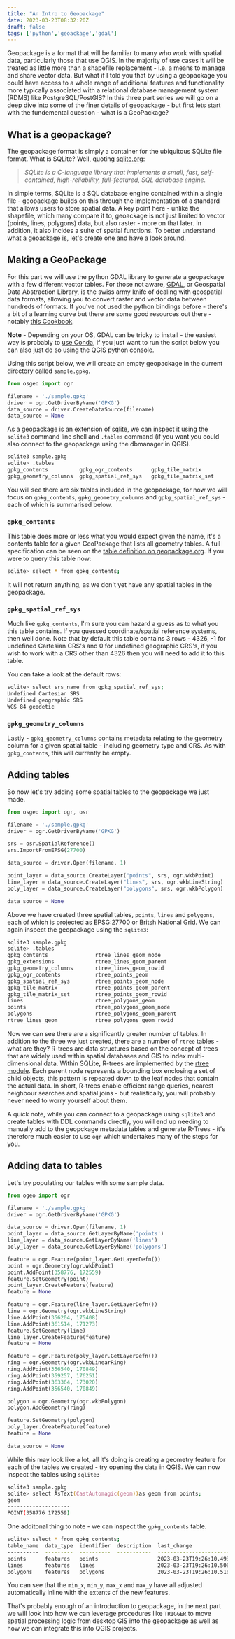 ```yaml
---
title: "An Intro to Geopackage"
date: 2023-03-23T08:32:20Z
draft: false
tags: ['python','geoackage','gdal']
---
```


Geopackage is a format that will be familiar to many who work with spatial data, particularly those that use QGIS. In the majority of use cases it will be treated as little more than a shapefile replacement - i.e. a means to manage and share vector data. But what if I told you that by using a geopackage you could have access to a whole range of additional features and functionality more typically associated with a relational database management system (RDMS) like PostgreSQL/PostGIS? In this three part series we will go on a deep dive into some of the finer details of geopackage - but first lets start with the fundemental question - what is a GeoPackage?

## What is a geopackage?
The geopackage format is simply a container for the ubiquitous SQLite file format. What is SQLite? Well, quoting [sqlite.org](https://sqlite.org/index.html):
> _SQLite is a C-language library that implements a small, fast, self-contained, high-reliability, full-featured, SQL database engine._

In simple terms, SQLite is a SQL database engine contained within a single file - geopackage builds on this through the implementation of a standard that allows users to store spatial data. A key point here - unlike the shapefile, which many compare it to, geoackage is not just limited to vector (points, lines, polygons) data, but also raster - more on that later. In addition, it also incldes a suite of spatial functions. To better understand what a geoackage is, let's create one and have a look around.

## Making a GeoPackage
For this part we will use the python GDAL library to generate a geopackage with a few different vector tables. For those not aware, [GDAL](https://gdal.org/), or Geospatial Data Abstraction Library, is the swiss army knife of dealing with geospatial data formats, allowing you to convert raster and vector data between hundreds of formats. If you've not used the python bindings before - there's a bit of a learning curve but there are some good resources out there - notably [this Cookbook](https://pcjericks.github.io/py-gdalogr-cookbook/index.html).

**Note** - Depending on your OS, GDAL can be tricky to install - the easiest way is probably to [use Conda](https://opensourceoptions.com/blog/how-to-install-gdal-with-anaconda/), if you just want to run the script below you can also just do so using the QGIS python console.

Using this script below, we will create an empty geopackage in the current directory called `sample.gpkg`.

```python
from osgeo import ogr

filename = './sample.gpkg'
driver = ogr.GetDriverByName('GPKG')
data_source = driver.CreateDataSource(filename)
data_source = None
```
As a geopackage is an extension of sqlite, we can inspect it using the `sqlite3` command line shell and `.tables` command (if you want you could also connect to the geopackage using the dbmanager in QGIS).

```bash
sqlite3 sample.gpkg
sqlite> .tables
gpkg_contents          gpkg_ogr_contents      gpkg_tile_matrix     
gpkg_geometry_columns  gpkg_spatial_ref_sys   gpkg_tile_matrix_set
```
You will see there are six tables included in the geopackage, for now we will focus on `gpkg_contents`, `gpkg_geometry_columns` and `gpkg_spatial_ref_sys` - each of which is summarised below.

### `gpkg_contents`
This table does more or less what you would expect given the name, it's a contents table for a given GeoPackage that lists all geometry tables. A full specification can be seen on the [table definition on geopackage.org](http://www.geopackage.org/spec120/#_contents). If you were to query this table now:

```bash
sqlite> select * from gpkg_contents;
```

It will not return anything, as we don't yet have any spatial tables in the geopackage.

### `gpkg_spatial_ref_sys`
Much like `gpkg_contents`, I'm sure you can hazard a guess as to what you this table contains. If you guessed coordinate/spatial reference systems, then well done. Note that by default this table contains 3 rows - 4326, -1 for undefined Cartesian CRS's and 0 for undefined geographic CRS's, if you wish to work with a CRS other than 4326 then you will need to add it to this table.

You can take a look at the default rows:

```bash
sqlite> select srs_name from gpkg_spatial_ref_sys;
Undefined Cartesian SRS
Undefined geographic SRS
WGS 84 geodetic
```

### `gpkg_geometry_columns`
Lastly - `gpkg_geometry_columns` contains metadata relating to the geometry column for a given spatial table - including geometry type and CRS. As with `gpkg_contents`, this will currently be empty.

## Adding tables
So now let's try adding some spatial tables to the geopackage we just made.

```python
from osgeo import ogr, osr

filename = './sample.gpkg'
driver = ogr.GetDriverByName('GPKG')

srs = osr.SpatialReference()
srs.ImportFromEPSG(27700)

data_source = driver.Open(filename, 1)

point_layer = data_source.CreateLayer("points", srs, ogr.wkbPoint)
line_layer = data_source.CreateLayer("lines", srs, ogr.wkbLineString)
poly_layer = data_source.CreateLayer("polygons", srs, ogr.wkbPolygon)

data_source = None
```
Above we have created three spatial tables, `points`, `lines` and `polygons`, each of which is projected as EPSG:27700 or Britsh National Grid. We can again inspect the geopackage using the `sqlite3`:

```zsh
sqlite3 sample.gpkg
sqlite> .tables
gpkg_contents               rtree_lines_geom_node     
gpkg_extensions             rtree_lines_geom_parent   
gpkg_geometry_columns       rtree_lines_geom_rowid    
gpkg_ogr_contents           rtree_points_geom         
gpkg_spatial_ref_sys        rtree_points_geom_node    
gpkg_tile_matrix            rtree_points_geom_parent  
gpkg_tile_matrix_set        rtree_points_geom_rowid   
lines                       rtree_polygons_geom       
points                      rtree_polygons_geom_node  
polygons                    rtree_polygons_geom_parent
rtree_lines_geom            rtree_polygons_geom_rowid 
```

Now we can see there are a significantly greater number of tables. In addition to the three we just created, there are a number of `rtree` tables - what are they? R-trees are data structures based on the concept of trees that are widely used within spatial databases and GIS to index multi-dimensional data. Within SQLite, R-trees are implemented by the [rtree module](https://www.sqlite.org/rtree.html). Each parent node represents a bounding box enclosing a set of child objects, this pattern is repeated down to the leaf nodes that contain the actual data. In short, R-trees enable efficient range queries, nearest neighbour searches and spatial joins - but realistically, you will probably never need to worry yourself about them.

A quick note, while you can connect to a geopackage using `sqlite3` and create tables with DDL commands directly, you will end up needing to manually add to the geopckage metadata tables and generate R-Trees - it's therefore much easier to use `ogr` which undertakes many of the steps for you.

## Adding data to tables
Let's try populating our tables with some sample data.

```python
from ogeo import ogr

filename = './sample.gpkg'
driver = ogr.GetDriverByName('GPKG')

data_source = driver.Open(filename, 1)
point_layer = data_source.GetLayerByName('points')
line_layer = data_source.GetLayerByName('lines')
poly_layer = data_source.GetLayerByName('polygons')

feature = ogr.Feature(point_layer.GetLayerDefn())
point = ogr.Geometry(ogr.wkbPoint)
point.AddPoint(358776, 172559)
feature.SetGeometry(point)
point_layer.CreateFeature(feature)
feature = None

feature = ogr.Feature(line_layer.GetLayerDefn())
line = ogr.Geometry(ogr.wkbLineString)
line.AddPoint(356204, 175408)
line.AddPoint(361514, 171273)
feature.SetGeometry(line)
line_layer.CreateFeature(feature)
feature = None

feature = ogr.Feature(poly_layer.GetLayerDefn())
ring = ogr.Geometry(ogr.wkbLinearRing)
ring.AddPoint(356540, 170849)
ring.AddPoint(359257, 176251)
ring.AddPoint(363364, 173020)
ring.AddPoint(356540, 170849)

polygon = ogr.Geometry(ogr.wkbPolygon)
polygon.AddGeometry(ring)

feature.SetGeometry(polygon)
poly_layer.CreateFeature(feature)
feature = None

data_source = None
```

While this may look like a lot, all it's doing is creating a geometry feature for each of the tables we created - try opening the data in QGIS. We can now inspect the tables using `sqlite3`

```zsh
sqlite3 sample.gpkg
sqlite> select AsText(CastAutomagic(geom))as geom from points;
geom                
--------------------
POINT(358776 172559)
```

One additonal thing to note - we can inspect the `gpkg_contents` table.

```zsh
sqlite> select * from gpkg_contents;
table_name  data_type  identifier  description  last_change               min_x     min_y     max_x     max_y     srs_id
----------  ---------  ----------  -----------  ------------------------  --------  --------  --------  --------  ------
points      features   points                   2023-03-23T19:26:10.493Z  358776.0  172559.0  358776.0  172559.0  27700 
lines       features   lines                    2023-03-23T19:26:10.506Z  356204.0  171273.0  361514.0  175408.0  27700 
polygons    features   polygons                 2023-03-23T19:26:10.516Z  356540.0  170849.0  363364.0  176251.0  27700 
```
You can see that the `min_x`, `min_y`, `max_x` and `max_y` have all adjusted automatically inline with the extents of the new features.

That's probably enough of an introduction to geopackage, in the next part we will look into how we can leverage procedures like `TRIGGER` to move spatial processing logic from desktop GIS into the geopackage as well as how we can integrate this into QGIS projects.




